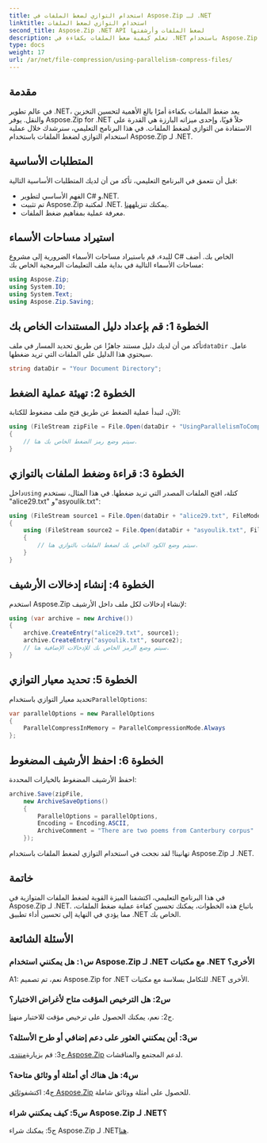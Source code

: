 ```yaml
---
title: استخدام التوازي لضغط الملفات في Aspose.Zip لـ .NET
linktitle: استخدام التوازي لضغط الملفات
second_title: Aspose.Zip .NET API لضغط الملفات وأرشفتها
description: تعلم كيفية ضغط الملفات بكفاءة في .NET باستخدام Aspose.Zip. استفد من قوة التوازي من خلال برنامجنا التعليمي خطوة بخطوة.
type: docs
weight: 17
url: /ar/net/file-compression/using-parallelism-compress-files/
---
```

## مقدمة

في عالم تطوير .NET، يعد ضغط الملفات بكفاءة أمرًا بالغ الأهمية لتحسين التخزين والنقل. يوفر Aspose.Zip for .NET حلاً قويًا، وإحدى ميزاته البارزة هي القدرة على الاستفادة من التوازي لضغط الملفات. في هذا البرنامج التعليمي، سنرشدك خلال عملية استخدام التوازي لضغط الملفات باستخدام Aspose.Zip لـ .NET.

## المتطلبات الأساسية

قبل أن نتعمق في البرنامج التعليمي، تأكد من أن لديك المتطلبات الأساسية التالية:

- الفهم الأساسي لتطوير C# و.NET.
-  تم تثبيت Aspose.Zip لمكتبة .NET. يمكنك تنزيله[هنا](https://releases.aspose.com/zip/net/).
- معرفة عملية بمفاهيم ضغط الملفات.

## استيراد مساحات الأسماء

للبدء، قم باستيراد مساحات الأسماء الضرورية إلى مشروع C# الخاص بك. أضف مساحات الأسماء التالية في بداية ملف التعليمات البرمجية الخاص بك:

```csharp
using Aspose.Zip;
using System.IO;
using System.Text;
using Aspose.Zip.Saving;
```

## الخطوة 1: قم بإعداد دليل المستندات الخاص بك

 تأكد من أن لديك دليل مستند جاهزًا عن طريق تحديد المسار في ملف`dataDir` عامل. سيحتوي هذا الدليل على الملفات التي تريد ضغطها.

```csharp
string dataDir = "Your Document Directory";
```

## الخطوة 2: تهيئة عملية الضغط

الآن، لنبدأ عملية الضغط عن طريق فتح ملف مضغوط للكتابة:

```csharp
using (FileStream zipFile = File.Open(dataDir + "UsingParallelismToCompressFiles_out.zip", FileMode.Create))
{
    // سيتم وضع رمز الضغط الخاص بك هنا.
}
```

## الخطوة 3: قراءة وضغط الملفات بالتوازي

 داخل`using` كتلة، افتح الملفات المصدر التي تريد ضغطها. في هذا المثال، نستخدم "alice29.txt" و"asyoulik.txt":

```csharp
using (FileStream source1 = File.Open(dataDir + "alice29.txt", FileMode.Open, FileAccess.Read))
{
    using (FileStream source2 = File.Open(dataDir + "asyoulik.txt", FileMode.Open, FileAccess.Read))
    {
        // سيتم وضع الكود الخاص بك لضغط الملفات بالتوازي هنا.
    }
}
```

## الخطوة 4: إنشاء إدخالات الأرشيف

استخدم Aspose.Zip لإنشاء إدخالات لكل ملف داخل الأرشيف:

```csharp
using (var archive = new Archive())
{
    archive.CreateEntry("alice29.txt", source1);
    archive.CreateEntry("asyoulik.txt", source2);
    // سيتم وضع الرمز الخاص بك للإدخالات الإضافية هنا.
}
```

## الخطوة 5: تحديد معيار التوازي

 تحديد معيار التوازي باستخدام`ParallelOptions`:

```csharp
var parallelOptions = new ParallelOptions
{
    ParallelCompressInMemory = ParallelCompressionMode.Always
};
```

## الخطوة 6: احفظ الأرشيف المضغوط

احفظ الأرشيف المضغوط بالخيارات المحددة:

```csharp
archive.Save(zipFile,
    new ArchiveSaveOptions()
    {
        ParallelOptions = parallelOptions,
        Encoding = Encoding.ASCII,
        ArchiveComment = "There are two poems from Canterbury corpus"
    });
```

تهانينا! لقد نجحت في استخدام التوازي لضغط الملفات باستخدام Aspose.Zip لـ .NET.

## خاتمة

في هذا البرنامج التعليمي، اكتشفنا الميزة القوية لضغط الملفات المتوازية في Aspose.Zip لـ .NET. باتباع هذه الخطوات، يمكنك تحسين كفاءة عملية ضغط الملفات، مما يؤدي في النهاية إلى تحسين أداء تطبيق .NET الخاص بك.

## الأسئلة الشائعة

### س١: هل يمكنني استخدام Aspose.Zip لـ .NET مع مكتبات .NET الأخرى؟

A1: نعم، تم تصميم Aspose.Zip for .NET للتكامل بسلاسة مع مكتبات .NET الأخرى.

### س2: هل الترخيص المؤقت متاح لأغراض الاختبار؟

 ج2: نعم، يمكنك الحصول على ترخيص مؤقت للاختبار من[هنا](https://purchase.aspose.com/temporary-license/).

### س3: أين يمكنني العثور على دعم إضافي أو طرح الأسئلة؟

 ج3: قم بزيارة[منتدى Aspose.Zip](https://forum.aspose.com/c/zip/37) لدعم المجتمع والمناقشات.

### س4: هل هناك أي أمثلة أو وثائق متاحة؟

 ج4: اكتشف[وثائق Aspose.Zip](https://reference.aspose.com/zip/net/) للحصول على أمثلة ووثائق شاملة.

### س5: كيف يمكنني شراء Aspose.Zip لـ .NET؟

 ج5: يمكنك شراء Aspose.Zip لـ .NET[هنا](https://purchase.aspose.com/buy).